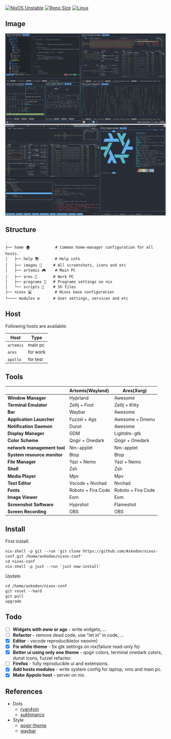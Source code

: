 [![NixOS Unstable](https://img.shields.io/badge/NixOS-24.05-blue.svg?&logo=NixOS&logoColor=white)](https://nixos.org)
[![Repo Size](https://img.shields.io/github/repo-size/askodon/nixos-conf?label=Repo%20Size)]()
[![Linux](https://img.shields.io/badge/Linux-%23.svg?logo=linux&color=FCC624&logoColor=black)](https://www.linux.org/)


## Image
![hypr-rice](./home/images/hypr-rice.png)
![awesome-rice](./home/images/awesome-rice.png)


## Structure
```plaintext
.
├── home 🏠           # Common home-manager configuration for all hosts.
│   ├── help 📚       # Help info
│   ├── images 🎨     # All screenshots, icons and etc
│   ├── artemis 🎮    # Main PC
│   ├── ares 🚧       # Work PC
│   ├── programs 🔧   # Programs settings on nix
│   └── scripts 🚀    # Sh files
├── nixos 💻          # Nixos base configuration
└──── modules ⚙️      # User settings, services and etc
```

## Host

Following hosts are available:

| Host         | Type     | 
| ------------ | -------  |
| `artemis`    | main pc  |
| `ares`       | for work |
| `apollo`     | for test |



## Tools

|                             | Artemis(Wayland)                   | Ares(Xorg)                                                                      |
| --------------------------- | :----------------------------------|---------------------------------------------------------------------------------|
| **Window Manager**          | Hyprland                           | Awesome                                                                         |
| **Terminal Emulator**       | Zellij + Foot                      | Zellij + Kitty                                                                  |
| **Bar**                     | Waybar                             | Awesome                                                                         |
| **Application Launcher**    | Fuzzel + Ags                       | Awesome + Dmenu                                                                 |
| **Notification Daemon**     | Dunst                              | Awesome                                                                         |
| **Display Manager**         | GDM                                | Lightdm-gtk                                                                     |
| **Color Scheme**            | Qogir + Onedark                    | Qogir + Onedark                                                                 |
| **network management tool** | Nm-applet                          | Nm-applet                                                                       |
| **System resource monitor** | Btop                               | Btop                                                                            |
| **File Manager**            | Yazi + Nemo                        | Yazi + Nemo                                                                     |
| **Shell**                   | Zsh                                | Zsh                                                                             |
| **Media Player**            | Mpv                                | Mpv                                                                             |
| **Text Editor**             | Vscode + Nvchad                    | Nvchad                                                                          |
| **Fonts**                   | Roboto + Fira Code                 | Roboto + Fira Code                                                              |
| **Image Viewer**            | Eom                                | Eom                                                                             |
| **Screenshot Software**     | Hyprshot                           | Flameshot                                                                       |
| **Screen Recording**        | OBS                                | OBS                                                                             |   

## Install

First install:

```
nix-shell -p git --run 'git clone https://github.com/Askodon/nixos-conf.git /home/askodon/nixos-conf'
cd nixos-conf 
nix-shell -p just --run 'just new-install'
```

Update
```
cd /home/askodon/nixos-conf
git reset --hard
git pull
upgrade
```

## Todo

- [ ] **Widgets with eww or ags** - write widgets, ...
- [ ] **Refactor** - remove dead code, use "let in" in code, ...
- [x] **Editor** - vscode reproducible(or neovim)
- [x] **Fix white theme** - fix gtk settings on nix(failure read-only fs)
- [x] **Better ui using only one theme** - qogir colors, terminal onedark colors, dunst icons, fuzzel refactor.
- [ ] **Firefox** - fully reproducible ui and extensions.
- [x] **Add hosts modules** - write system config for laptop, vms and main pc.  
- [x] **Make Appolo host** - server on nix.

## References
- Dots
  - [ryan4yin](https://github.com/ryan4yin/nix-config)
  - [sukhmancs](https://github.com/sukhmancs/nixos-configs/blob/main/README.md)
- Style
  - [qogir-theme](https://github.com/vinceliuice/Qogir-theme)
  - [waybar](https://github.com/TheFrankyDoll/win10-style-waybar)

